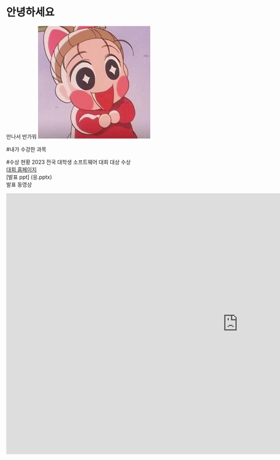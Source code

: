 # 안녕하세요
만나서 반가워
<img src= "J43WuLG-_400x400.jpg" width="300" height="300"><br>

#내가 수강한 과목

#수상 현황
2023 전국 대학생 소프트웨어 대회 대상 수상<br>
[대회 홈페이지](https://naver.com)<br>
[발표 ppt] (응.pptx)<br>
발표 동영상<br>
<iframe width="1237" height="696" src="https://www.youtube.com/embed/sF9veSryJ-I" title="볼 빨간 일춘기(?)가 온 똥별이에 동공 지진 일어난 제이쓴?! [슈퍼맨이 돌아왔다/The Return of Superman] | KBS 230310 방송" frameborder="0" allow="accelerometer; autoplay; clipboard-write; encrypted-media; gyroscope; picture-in-picture; web-share" allowfullscreen></iframe>

